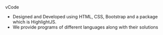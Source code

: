 vCode
* Designed and Developed using HTML, CSS, Bootstrap and a package which is HighlightJS.
* We provide programs of different languages along with their solutions

